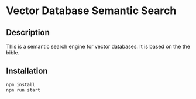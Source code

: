 # Vector Database Semantic Search

## Description

This is a semantic search engine for vector databases. It is based on the the bible.

## Installation

```sh
npm install
npm run start
```

